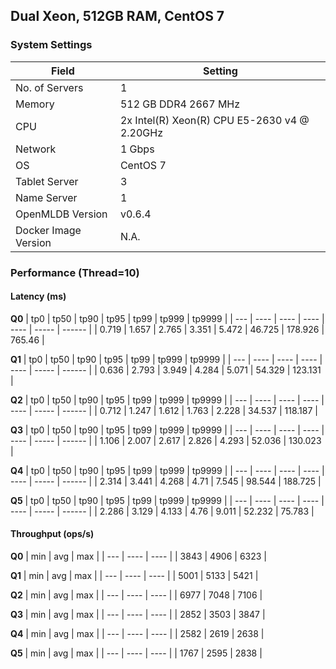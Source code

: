 ## Dual Xeon, 512GB RAM, CentOS 7

### System Settings

| Field             | Setting                                        |
|-------------------|------------------------------------------------|
| No. of Servers    | 1                                              |
| Memory            | 512 GB DDR4 2667 MHz                           |
| CPU               | 2x Intel(R) Xeon(R) CPU E5-2630 v4 @ 2.20GHz   | 
| Network           | 1 Gbps                                         |
| OS                | CentOS 7                                       |
| Tablet Server     | 3                                              |
| Name Server       | 1                                              |
| OpenMLDB Version  | v0.6.4                                         |
| Docker Image Version | N.A. 					     |

### Performance (Thread=10)

#### Latency (ms)

**Q0**
| tp0 | tp50 | tp90 | tp95 | tp99 | tp999 | tp9999 |
| --- | ---- | ---- | ---- | ---- | ----- | ------ |
| 0.719	| 1.657	| 2.765	| 3.351	| 5.472	| 46.725	| 178.926	| 765.46 |

**Q1**
| tp0 | tp50 | tp90 | tp95 | tp99 | tp999 | tp9999 |
| --- | ---- | ---- | ---- | ---- | ----- | ------ |
| 0.636	| 2.793	| 3.949	| 4.284	| 5.071	| 54.329	| 123.131 | 

**Q2**
| tp0 | tp50 | tp90 | tp95 | tp99 | tp999 | tp9999 |
| --- | ---- | ---- | ---- | ---- | ----- | ------ |
| 0.712	| 1.247	| 1.612	| 1.763	| 2.228	| 34.537	| 118.187 | 

**Q3**
| tp0 | tp50 | tp90 | tp95 | tp99 | tp999 | tp9999 |
| --- | ---- | ---- | ---- | ---- | ----- | ------ |
| 1.106	| 2.007	| 2.617	| 2.826	| 4.293	| 52.036	| 130.023 | 

**Q4**
| tp0 | tp50 | tp90 | tp95 | tp99 | tp999 | tp9999 |
| --- | ---- | ---- | ---- | ---- | ----- | ------ |
| 2.314	| 3.441	| 4.268	| 4.71	| 7.545	| 98.544	| 188.725 | 

**Q5**
| tp0 | tp50 | tp90 | tp95 | tp99 | tp999 | tp9999 |
| --- | ---- | ---- | ---- | ---- | ----- | ------ |
| 2.286	| 3.129	| 4.133	| 4.76	| 9.011	| 52.232	| 75.783 | 

#### Throughput (ops/s)

**Q0**
| min | avg | max |
| --- | ---- | ---- |
| 3843	| 4906	| 6323 | 

**Q1**
| min | avg | max |
| --- | ---- | ---- |
| 5001	| 5133	| 5421 | 

**Q2**
| min | avg | max |
| --- | ---- | ---- |
| 6977	| 7048	| 7106 | 

**Q3**
| min | avg | max |
| --- | ---- | ---- |
| 2852	| 3503	| 3847 | 

**Q4**
| min | avg | max |
| --- | ---- | ---- |
| 2582	| 2619	| 2638 | 

**Q5**
| min | avg | max |
| --- | ---- | ---- |
| 1767	| 2595	| 2838 | 

